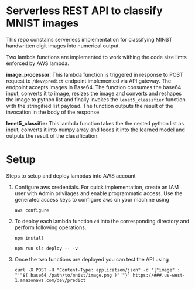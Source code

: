 # Serverless REST API to classify MNIST images

This repo constains serverless implementation for classifying MINST handwritten digit images into numerical output.

Two lambda functions are implemented to work withing the code size limts enforced by AWS lambda.

**image_processor**: This lambda function is triggered in response to POST request to `/dev/predict` endpoint implemented via API gateway. The endpoint accepts images in Base64. The function consumes the base64 input, converts it to image, resizes the image and converts and reshapes the image to python list and finally invokes the `lenet5_classifier` function with the stringified list payload. The function outputs the result of the invocation in the body of the response.


**lenet5_classifier** This lambda function takes the the nested python list as input, converts it into numpy array and feeds it into the learned model and outputs the result of the classification.


# Setup

Steps to setup and deploy lambdas into AWS account


1. Configure aws credentials. For quick implementation, create an IAM user with Admin privilages and enable programmatic access. Use the generated access keys to configure aws on your machine using

    `aws configure`

2. To deploy each lambda function `cd` into the corresponding directory and perform following operations.

    `npm install`

    `npm run sls deploy -- -v`

3. Once the two functions are deployed you can test the API using

    `curl -X POST -H "Content-Type: application/json" -d '{"image" : "'"$( base64 /path/to/mnist/image.png )"'"}' https://###.us-west-1.amazonaws.com/dev/predict`
